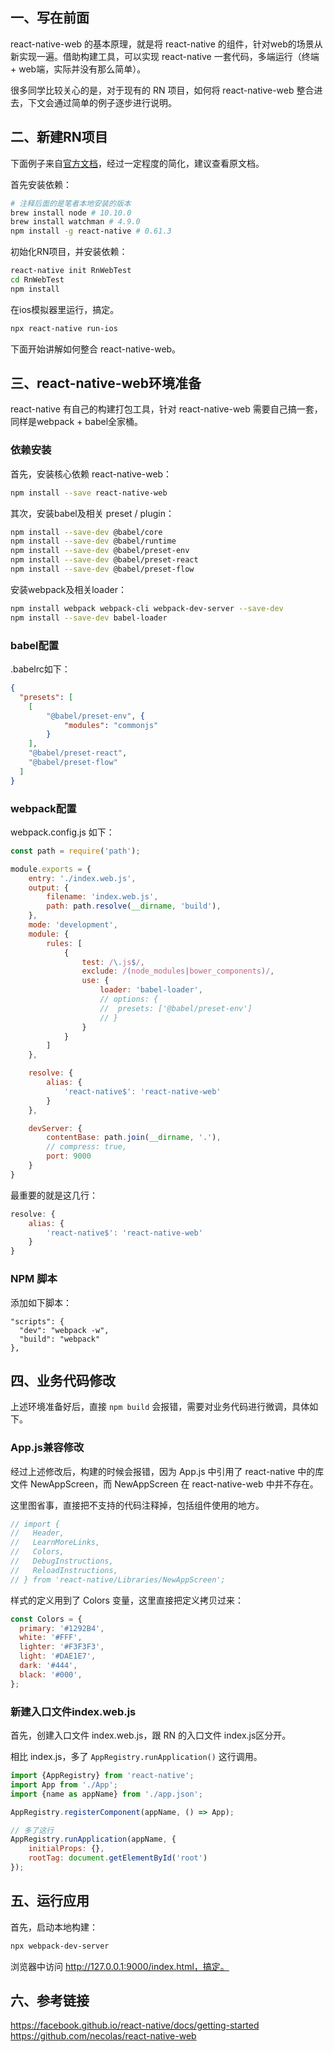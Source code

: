 ## 一、写在前面

react-native-web 的基本原理，就是将 react-native 的组件，针对web的场景从新实现一遍。借助构建工具，可以实现 react-native 一套代码，多端运行（终端 + web端，实际并没有那么简单）。

很多同学比较关心的是，对于现有的 RN 项目，如何将 react-native-web 整合进去，下文会通过简单的例子逐步进行说明。

## 二、新建RN项目

下面例子来自[官方文档](https://facebook.github.io/react-native/docs/getting-started)，经过一定程度的简化，建议查看原文档。

首先安装依赖：

```bash
# 注释后面的是笔者本地安装的版本
brew install node # 10.10.0
brew install watchman # 4.9.0
npm install -g react-native # 0.61.3
```

初始化RN项目，并安装依赖：

```bash
react-native init RnWebTest
cd RnWebTest
npm install
```

在ios模拟器里运行，搞定。

```bash
npx react-native run-ios
```

下面开始讲解如何整合 react-native-web。

## 三、react-native-web环境准备

react-native 有自己的构建打包工具，针对 react-native-web 需要自己搞一套，同样是webpack + babel全家桶。

### 依赖安装

首先，安装核心依赖 react-native-web：

```bash
npm install --save react-native-web
```

其次，安装babel及相关 preset / plugin：

```bash
npm install --save-dev @babel/core
npm install --save-dev @babel/runtime
npm install --save-dev @babel/preset-env
npm install --save-dev @babel/preset-react
npm install --save-dev @babel/preset-flow
```

安装webpack及相关loader：

```bash
npm install webpack webpack-cli webpack-dev-server --save-dev
npm install --save-dev babel-loader
```

### babel配置

 .babelrc如下：

```json
{
  "presets": [
  	[
  		"@babel/preset-env", {
  			"modules": "commonjs"
  		}
  	],
  	"@babel/preset-react",
  	"@babel/preset-flow"
  ]
}
```

### webpack配置

webpack.config.js 如下：

```javascript
const path = require('path');

module.exports = {
	entry: './index.web.js',
	output: {
		filename: 'index.web.js',
		path: path.resolve(__dirname, 'build'),
	},
	mode: 'development',
	module: {
		rules: [
			{
				test: /\.js$/,
				exclude: /(node_modules|bower_components)/,
				use: {
					loader: 'babel-loader',
					// options: {
					// 	presets: ['@babel/preset-env']
					// }
				}
			}
		]
	},

	resolve: {
		alias: {
			'react-native$': 'react-native-web'
		}
	},

	devServer: {
		contentBase: path.join(__dirname, '.'),
		// compress: true,
		port: 9000
	}
}
```

最重要的就是这几行：

```javascript
resolve: {
	alias: {
		'react-native$': 'react-native-web'
	}
}
```

### NPM 脚本

添加如下脚本：

```
"scripts": {
  "dev": "webpack -w",
  "build": "webpack"    
},
```

## 四、业务代码修改

上述环境准备好后，直接 `npm build` 会报错，需要对业务代码进行微调，具体如下。

### App.js兼容修改

经过上述修改后，构建的时候会报错，因为 App.js 中引用了 react-native 中的库文件 NewAppScreen，而 NewAppScreen 在 react-native-web 中并不存在。

这里图省事，直接把不支持的代码注释掉，包括组件使用的地方。

```javascript
// import {
//   Header,
//   LearnMoreLinks,
//   Colors,
//   DebugInstructions,
//   ReloadInstructions,
// } from 'react-native/Libraries/NewAppScreen';
```

样式的定义用到了 Colors 变量，这里直接把定义拷贝过来：

```javascript
const Colors = {
  primary: '#1292B4',
  white: '#FFF',
  lighter: '#F3F3F3',
  light: '#DAE1E7',
  dark: '#444',
  black: '#000',
};
```

### 新建入口文件index.web.js

首先，创建入口文件 index.web.js，跟 RN 的入口文件 index.js区分开。

相比 index.js，多了 `AppRegistry.runApplication()` 这行调用。

```javascript
import {AppRegistry} from 'react-native';
import App from './App';
import {name as appName} from './app.json';

AppRegistry.registerComponent(appName, () => App);

// 多了这行
AppRegistry.runApplication(appName, {
    initialProps: {},
    rootTag: document.getElementById('root')
});
```

## 五、运行应用

首先，启动本地构建：

```bash
npx webpack-dev-server
```

浏览器中访问 http://127.0.0.1:9000/index.html，搞定。



## 六、参考链接

https://facebook.github.io/react-native/docs/getting-started
https://github.com/necolas/react-native-web